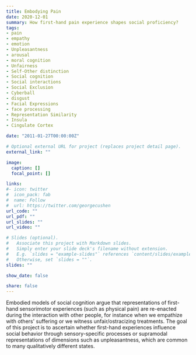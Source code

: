 ```yaml
---
title: Embodying Pain
date: 2020-12-01
summary: How first-hand pain experience shapes social proficiency?
tags:
- pain
- empathy
- emotion
- Unpleasantness
- arousal
- moral cognition
- Unfairness
- Self-Other distinction
- Social cognition
- Social interactions
- Social Exclusion
- Cyberball
- disgust
- Facial Expressions
- face processing
- Representation Similarity
- Insula
- Cingulate Cortex

date: "2011-01-27T00:00:00Z"

# Optional external URL for project (replaces project detail page).
external_link: ""

image:
  caption: []
  focal_point: []

links:
#- icon: twitter
#  icon_pack: fab
#  name: Follow
#  url: https://twitter.com/georgecushen
url_code: ""
url_pdf: ""
url_slides: ""
url_video: ""

# Slides (optional).
#   Associate this project with Markdown slides.
#   Simply enter your slide deck's filename without extension.
#   E.g. `slides = "example-slides"` references `content/slides/example-slides.md`.
#   Otherwise, set `slides = ""`.
slides: ""

show_date: false

share: false
---
```


Embodied models of social cognition argue that representations of first-hand sensorimotor experiences (such as physical pain) are re-enacted during the interaction with other people, for instance when we empathize with others' suffering or we witness unfair/ostracizing treatments. The goal of this project is to ascertain whether first-hand experiences influence social behavior through sensory-specific processes or supramodal representations of dimensions such as unpleasantness, which are common to many qualitatively different states.
